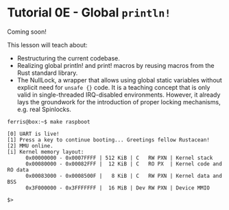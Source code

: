 # Tutorial 0E - Global `println!`

Coming soon!

This lesson will teach about:
- Restructuring the current codebase.
- Realizing global println! and print! macros by reusing macros from the Rust
  standard library.
- The NullLock, a wrapper that allows using global static variables without
  explicit need for `unsafe {}` code. It is a teaching concept that is only
  valid in single-threaded IRQ-disabled environments. However, it already lays
  the groundwork for the introduction of proper locking mechanisms, e.g.  real
  Spinlocks.

```console
ferris@box:~$ make raspboot

[0] UART is live!
[1] Press a key to continue booting... Greetings fellow Rustacean!
[2] MMU online.
[i] Kernel memory layout:
      0x00000000 - 0x0007FFFF | 512 KiB | C   RW PXN | Kernel stack
      0x00080000 - 0x00082FFF |  12 KiB | C   RO PX  | Kernel code and RO data
      0x00083000 - 0x0008500F |   8 KiB | C   RW PXN | Kernel data and BSS
      0x3F000000 - 0x3FFFFFFF |  16 MiB | Dev RW PXN | Device MMIO

$>
```
